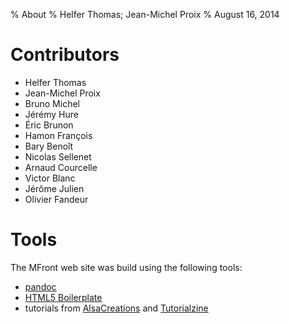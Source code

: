 % About
% Helfer Thomas; Jean-Michel Proix
% August 16, 2014

# Contributors

- Helfer Thomas
- Jean-Michel Proix
- Bruno Michel
- Jérémy Hure
- Éric Brunon
- Hamon François
- Bary Benoît
- Nicolas Sellenet
- Arnaud Courcelle
- Victor Blanc
- Jérôme Julien
- Olivier Fandeur

# Tools

The MFront web site was build using the following tools:

- [pandoc](http://johnmacfarlane.net/pandoc/index.html)
- [HTML5 Boilerplate](http://html5boilerplate.com)
- tutorials from [AlsaCreations](http://www.alsacreations.com) and
  [Tutorialzine](http://tutorialzine.com)
